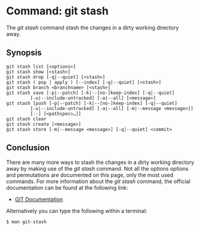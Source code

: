 # Command: git stash
The *git stash* command stash the changes in a dirty working directory away.


## Synopsis
```
git stash list [<options>]
git stash show [<stash>]
git stash drop [-q|--quiet] [<stash>]
git stash ( pop | apply ) [--index] [-q|--quiet] [<stash>]
git stash branch <branchname> [<stash>]
git stash save [-p|--patch] [-k|--[no-]keep-index] [-q|--quiet]
	     [-u|--include-untracked] [-a|--all] [<message>]
git stash [push [-p|--patch] [-k|--[no-]keep-index] [-q|--quiet]
	     [-u|--include-untracked] [-a|--all] [-m|--message <message>]]
	     [--] [<pathspec>…​]]
git stash clear
git stash create [<message>]
git stash store [-m|--message <message>] [-q|--quiet] <commit>
```

## Conclusion
There are many more ways to stash the changes in a dirty working directory away by making use
of the *git stash* command. Not all the options options and permutations are documented
on this page, only the most used commands. For more information about the *git stash*
command, the official documentation can be found at the following link:

* [GIT Documentation](https://git-scm.com/docs/git-stash)

Alternatively you can type the following within a terminal:
```bash
$ man git-stash
```
